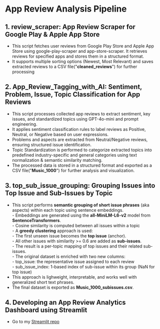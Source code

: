 # App Review Analysis Pipeline

## 1. review_scraper: App Review Scraper for Google Play & Apple App Store
- This script fetches user reviews from Google Play Store and Apple App Store using google-play-scraper and app-store-scraper. It retrieves reviews for specified apps and stores them in a structured format.
- It supports multiple sorting options (Newest, Most Relevant) and saves extracted reviews to a CSV file("**cleaned_reviews**") for further processing

## 2. App_Review_Tagging_with_AI: Sentiment, Problem, Issue, Topic Classification for App Reviews
- This script processes collected app reviews to extract sentiment, key issues, and standardized topics using GPT-4o-mini and prompt engineering.
- It applies sentiment classification rules to label reviews as Positive, Neutral, or Negative based on user expressions.
- Problems and aspects are extracted from Neutral/Negative reviews, ensuring structured issue identification.
- Topic Standardization is performed to categorize extracted topics into predefined industry-specific and general categories using text normalization & semantic similarity matching.
- The processed data is stored in a structured format and exported as a CSV file("**Music_1000**") for further analysis and visualization.

## 3. top_sub_issue_grouping: Grouping Issues into Top Issue and Sub-Issues by Topic
- This script performs **semantic grouping of short issue phrases** (aka aspects) within each topic using sentence embeddings.  <br>
      - Embeddings are generated using the **all-MiniLM-L6-v2** model from **SentenceTransformers**.  <br>
      - Cosine similarity is computed between all issues within a topic  <br>
      - A **greedy clustering** approach is used:  <br>
           - The first unseen issue becomes the **top issue** (anchor).  <br>
           - All other issues with similarity >= 0.6 are added as **sub-issues**.  <br>
      - The result is a per-topic mapping of top issues and their related sub-issues.  <br>
      - The original dataset is enriched with two new columns:  <br>
           - top_issue: the representative issue assigned to each review <br>
           - sub_issue_index: 1-based index of sub-issue within its group (NaN for top issue)    <br>
- This approach is lighweight, interpretable, and works well with generalized short text phrases.
- The final dataset is exported as **Music_1000_subissues.csv**.

## 4. Developing an App Review Analytics Dashboard using Streamlit
- Go to my [Streamlit repo](https://github.com/sandy-lee29/streamlit-music-app)
